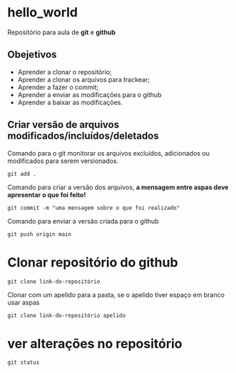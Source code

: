 # hello_world
Repositório para aula de  **git** e **github**

## Obejetivos

* Aprender a clonar o repositório;
* Aprender a clonar os arquivos para trackear;
* Aprender a fazer o commit;
* Aprender a enviar as modificações para o github
* Aprender a baixar as modificações.

## Criar versão de arquivos modificados/incluídos/deletados

Comando para o git monitorar os arquivos excluídos, adicionados ou modificados para serem versionados.

```git
git add .
```

Comando para criar a versão dos arquivos, **a mensagem entre aspas deve apresentar o que foi feito!**

```git
git commit -m "uma mensagem sobre o que foi realizado"
```

Comando para enviar a versão criada para o github
```git
git push origin main
``` 
# Clonar repositório do github

```git
git clone link-do-repositório
```
Clonar com um apelido para a pasta, se o apelido tiver espaço em branco usar aspas
```git
git clone link-do-repositório apelido
```


# ver alterações no repositório
```git
git status
```